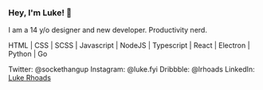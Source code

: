 ### Hey, I'm Luke! 👋

I am a 14 y/o designer and new developer. Productivity nerd. 

HTML | CSS | SCSS | Javascript | NodeJS | Typescript | React | Electron | Python | Go

Twitter: @sockethangup
Instagram: @luke.fyi
Dribbble: @lrhoads
LinkedIn: <a href="https://www.linkedin.com/in/luke-rhoads-283198190/">Luke Rhoads</a>
